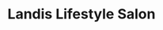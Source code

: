 ---
title: "Landis Lifestyle Salon"
url: /salt-lake-city/landis-lifestyle-salon/
shop: hairdresser
---